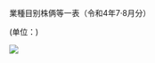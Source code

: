 業種目别株俩等一表（令和4年7·8月分）

(单位：)

![](https://www.nta.go.jp/tmp/ac2d9e40-0fbe-4018-9e8c-55612620722b/images/2c34c61d9652f2e9e648b7ddc9c2c043b1a37b9017e23973bc275d6a6cbb1f83.jpg)